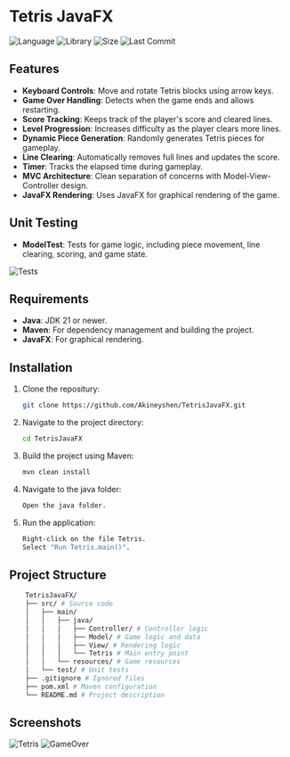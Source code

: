 # Tetris JavaFX
![Language](https://img.shields.io/badge/Language-Java-brightgreen?style=for-the-badge&logo=mingww64&logoColor=F0931C&color=F0931C&labelColor=FCFCFC)
![Library](https://img.shields.io/badge/Library-JavaFX-brightgreen?style=for-the-badge&logo=librarything&logoColor=F0931C&color=F0931C&labelColor=FCFCFC)
![Size](https://img.shields.io/github/repo-size/Akineyshen/TetrisJavaFX?label=Size&style=for-the-badge&color=F0931C&labelColor=FCFCFC)
![Last Commit](https://img.shields.io/github/last-commit/Akineyshen/TetrisJavaFX?label=Last%20Commit&style=for-the-badge&color=F0931C&labelColor=FCFCFC)

## Features
- **Keyboard Controls**: Move and rotate Tetris blocks using arrow keys.
- **Game Over Handling**: Detects when the game ends and allows restarting.
- **Score Tracking**: Keeps track of the player's score and cleared lines.
- **Level Progression**: Increases difficulty as the player clears more lines.
- **Dynamic Piece Generation**: Randomly generates Tetris pieces for gameplay.
- **Line Clearing**: Automatically removes full lines and updates the score.
- **Timer**: Tracks the elapsed time during gameplay.
- **MVC Architecture**: Clean separation of concerns with Model-View-Controller design.
- **JavaFX Rendering**: Uses JavaFX for graphical rendering of the game.

## Unit Testing
- **ModelTest**: Tests for game logic, including piece movement, line clearing, scoring, and game state.

<img src="https://i.imgur.com/UuyMYTN.png" alt="Tests">

## Requirements
- **Java**: JDK 21 or newer.
- **Maven**: For dependency management and building the project.
- **JavaFX**: For graphical rendering.

## Installation
1. Clone the repositury:
    ```bash
    git clone https://github.com/Akineyshen/TetrisJavaFX.git
    ```
2. Navigate to the project directory:
    ```bash
    cd TetrisJavaFX
    ```
3. Build the project using Maven:
    ```bash
    mvn clean install
    ```
4. Navigate to the java folder:
    ```bash
    Open the java folder.
    ``` 
5. Run the application:
    ```bash
    Right-click on the file Tetris.
    Select "Run Tetris.main()".
    ```
   
## Project Structure
```bash
    TetrisJavaFX/
    ├── src/ # Source code
    │   ├── main/
    │   │   ├── java/
    │   │   │   ├── Controller/ # Controller logic
    │   │   │   ├── Model/ # Game logic and data
    │   │   │   ├── View/ # Rendering logic
    │   │   │   └── Tetris # Main entry point
    │   │   └── resources/ # Game resources
    │   └── test/ # Unit tests
    ├── .gitignore # Ignored files
    ├── pom.xml # Maven configuration
    └── README.md # Project description
```

## Screenshots

<img src="https://i.imgur.com/E0GX4yl.png" alt="Tetris">

<img src="https://i.imgur.com/LzyMvKG.png" alt="GameOver">